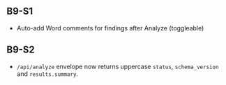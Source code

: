 ## B9-S1
- Auto-add Word comments for findings after Analyze (toggleable)

## B9-S2
- `/api/analyze` envelope now returns uppercase `status`, `schema_version` and `results.summary`.
